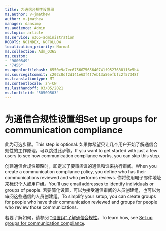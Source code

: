 ```yaml
---
title: 为通信合规性设置组
ms.author: v-jmathew
author: v-jmathew
manager: dansimp
ms.audience: Admin
ms.topic: article
ms.service: o365-administration
ROBOTS: NOINDEX, NOFOLLOW
localization_priority: Normal
ms.collection: Adm_O365
ms.custom:
- "9000549"
- "7456"
ms.openlocfilehash: 6550e9a7ec675607565640741f9527688116e5b4
ms.sourcegitcommit: c202c0df2d141e63f4f7eb13a56efbfc2f57348f
ms.translationtype: MT
ms.contentlocale: zh-CN
ms.lasthandoff: 03/05/2021
ms.locfileid: "50509503"
---
```

# <a name="set-up-groups-for-communication-compliance"></a><span data-ttu-id="5475b-102">为通信合规性设置组</span><span class="sxs-lookup"><span data-stu-id="5475b-102">Set up groups for communication compliance</span></span>

<span data-ttu-id="5475b-103">此为可选步骤。</span><span class="sxs-lookup"><span data-stu-id="5475b-103">This step is optional.</span></span> <span data-ttu-id="5475b-104">如果你希望只让几个用户开始了解通信合规性的工作原理，可以跳过此步骤。</span><span class="sxs-lookup"><span data-stu-id="5475b-104">If you want to get started with just a few users to see how communication compliance works, you can skip this step.</span></span>  
  
<span data-ttu-id="5475b-105">创建通信合规性策略时，即定义了要审阅谁的通信和谁来执行审阅。</span><span class="sxs-lookup"><span data-stu-id="5475b-105">When you create a communication compliance policy, you define who has their communications reviewed and who performs reviews.</span></span> <span data-ttu-id="5475b-106">你将使用电子邮件地址来标识个人或用户组。</span><span class="sxs-lookup"><span data-stu-id="5475b-106">You'll use email addresses to identify individuals or groups of people.</span></span> <span data-ttu-id="5475b-107">若要简化设置，可以为接受通信审阅的人员创建组，也可以为审阅这些通信的人员创建组。</span><span class="sxs-lookup"><span data-stu-id="5475b-107">To simplify your setup, you can create groups for people who have their communication reviewed and groups for people who review those communications.</span></span>  
  
<span data-ttu-id="5475b-108">若要了解如何，请参阅 ["设置组"了解通信合规性](https://go.microsoft.com/fwlink/?linkid=2129594)。</span><span class="sxs-lookup"><span data-stu-id="5475b-108">To learn how, see [Set up groups for communication compliance](https://go.microsoft.com/fwlink/?linkid=2129594).</span></span>
